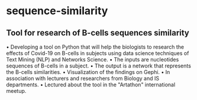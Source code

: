 # sequence-similarity
## Tool for research of B-cells sequences similarity
•	Developing a tool on Python that will help the biologists to research the effects of Covid-19 on B-cells in subjects using data science techniques of Text Mining (NLP) and Networks Science.
•	The inputs are nucleotides sequences of B-cells in a subject.
•	The output is a network that represents the B-cells similarities.
•	Visualization of the findings on Gephi.
•	In association with lecturers and researchers from Biology and IS departments.
•	Lectured about the tool in the "Artathon" international meetup.
